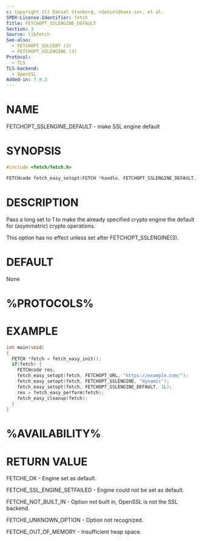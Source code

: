 ```yaml
---
c: Copyright (C) Daniel Stenberg, <daniel@haxx.se>, et al.
SPDX-License-Identifier: fetch
Title: FETCHOPT_SSLENGINE_DEFAULT
Section: 3
Source: libfetch
See-also:
  - FETCHOPT_SSLCERT (3)
  - FETCHOPT_SSLENGINE (3)
Protocol:
  - TLS
TLS-backend:
  - OpenSSL
Added-in: 7.9.3
---
```


# NAME

FETCHOPT_SSLENGINE_DEFAULT - make SSL engine default

# SYNOPSIS

~~~c
#include <fetch/fetch.h>

FETCHcode fetch_easy_setopt(FETCH *handle, FETCHOPT_SSLENGINE_DEFAULT, long val);
~~~

# DESCRIPTION

Pass a long set to 1 to make the already specified crypto engine the default
for (asymmetric) crypto operations.

This option has no effect unless set after FETCHOPT_SSLENGINE(3).

# DEFAULT

None

# %PROTOCOLS%

# EXAMPLE

~~~c
int main(void)
{
  FETCH *fetch = fetch_easy_init();
  if(fetch) {
    FETCHcode res;
    fetch_easy_setopt(fetch, FETCHOPT_URL, "https://example.com/");
    fetch_easy_setopt(fetch, FETCHOPT_SSLENGINE, "dynamic");
    fetch_easy_setopt(fetch, FETCHOPT_SSLENGINE_DEFAULT, 1L);
    res = fetch_easy_perform(fetch);
    fetch_easy_cleanup(fetch);
  }
}
~~~

# %AVAILABILITY%

# RETURN VALUE

FETCHE_OK - Engine set as default.

FETCHE_SSL_ENGINE_SETFAILED - Engine could not be set as default.

FETCHE_NOT_BUILT_IN - Option not built in, OpenSSL is not the SSL backend.

FETCHE_UNKNOWN_OPTION - Option not recognized.

FETCHE_OUT_OF_MEMORY - Insufficient heap space.
